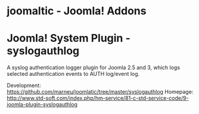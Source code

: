 joomaltic - Joomla! Addons
==========================

# Joomla! System Plugin - syslogauthlog

A syslog authentication logger plugin for Joomla 2.5 and 3, which logs selected authentication events to AUTH log/event log.

Development: https://github.com/marneu/joomlatic/tree/master/syslogauthlog
Homepage: http://www.std-soft.com/index.php/hm-service/81-c-std-service-code/9-joomla-plugin-syslogauthlog
